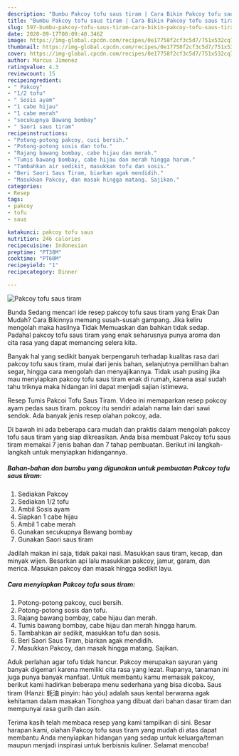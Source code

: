 ```yaml
---
description: "Bumbu Pakcoy tofu saus tiram | Cara Bikin Pakcoy tofu saus tiram Yang Enak Dan Mudah"
title: "Bumbu Pakcoy tofu saus tiram | Cara Bikin Pakcoy tofu saus tiram Yang Enak Dan Mudah"
slug: 597-bumbu-pakcoy-tofu-saus-tiram-cara-bikin-pakcoy-tofu-saus-tiram-yang-enak-dan-mudah
date: 2020-09-17T00:09:40.346Z
image: https://img-global.cpcdn.com/recipes/0e17758f2cf3c5d7/751x532cq70/pakcoy-tofu-saus-tiram-foto-resep-utama.jpg
thumbnail: https://img-global.cpcdn.com/recipes/0e17758f2cf3c5d7/751x532cq70/pakcoy-tofu-saus-tiram-foto-resep-utama.jpg
cover: https://img-global.cpcdn.com/recipes/0e17758f2cf3c5d7/751x532cq70/pakcoy-tofu-saus-tiram-foto-resep-utama.jpg
author: Marcus Jimenez
ratingvalue: 4.3
reviewcount: 15
recipeingredient:
- " Pakcoy"
- "1/2 tofu"
- " Sosis ayam"
- "1 cabe hijau"
- "1 cabe merah"
- "secukupnya Bawang bombay"
- " Saori saus tiram"
recipeinstructions:
- "Potong-potong pakcoy, cuci bersih."
- "Potong-potong sosis dan tofu."
- "Rajang bawang bombay, cabe hijau dan merah."
- "Tumis bawang bombay, cabe hijau dan merah hingga harum."
- "Tambahkan air sedikit, masukkan tofu dan sosis."
- "Beri Saori Saus Tiram, biarkan agak mendidih."
- "Masukkan Pakcoy, dan masak hingga matang. Sajikan."
categories:
- Resep
tags:
- pakcoy
- tofu
- saus

katakunci: pakcoy tofu saus 
nutrition: 246 calories
recipecuisine: Indonesian
preptime: "PT38M"
cooktime: "PT60M"
recipeyield: "1"
recipecategory: Dinner

---
```



![Pakcoy tofu saus tiram](https://img-global.cpcdn.com/recipes/0e17758f2cf3c5d7/751x532cq70/pakcoy-tofu-saus-tiram-foto-resep-utama.jpg)

Bunda Sedang mencari ide resep pakcoy tofu saus tiram yang Enak Dan Mudah? Cara Bikinnya memang susah-susah gampang. Jika keliru mengolah maka hasilnya Tidak Memuaskan dan bahkan tidak sedap. Padahal pakcoy tofu saus tiram yang enak seharusnya punya aroma dan cita rasa yang dapat memancing selera kita.

Banyak hal yang sedikit banyak berpengaruh terhadap kualitas rasa dari pakcoy tofu saus tiram, mulai dari jenis bahan, selanjutnya pemilihan bahan segar, hingga cara mengolah dan menyajikannya. Tidak usah pusing jika mau menyiapkan pakcoy tofu saus tiram enak di rumah, karena asal sudah tahu triknya maka hidangan ini dapat menjadi sajian istimewa.

Resep Tumis Pakcoi Tofu Saus Tiram. Video ini memaparkan resep pokcoy ayam pedas saus tiram. pokcoy itu sendiri adalah nama lain dari sawi sendok. Ada banyak jenis resep olahan pokcoy, ada.


Di bawah ini ada beberapa cara mudah dan praktis dalam mengolah pakcoy tofu saus tiram yang siap dikreasikan. Anda bisa membuat Pakcoy tofu saus tiram memakai 7 jenis bahan dan 7 tahap pembuatan. Berikut ini langkah-langkah untuk menyiapkan hidangannya.

<!--inarticleads1-->

##### Bahan-bahan dan bumbu yang digunakan untuk pembuatan Pakcoy tofu saus tiram:

1. Sediakan  Pakcoy
1. Sediakan 1/2 tofu
1. Ambil  Sosis ayam
1. Siapkan 1 cabe hijau
1. Ambil 1 cabe merah
1. Gunakan secukupnya Bawang bombay
1. Gunakan  Saori saus tiram


Jadilah makan ini saja, tidak pakai nasi. Masukkan saus tiram, kecap, dan minyak wijen. Besarkan api lalu masukkan pakcoy, jamur, garam, dan merica. Masukan pakcoy dan masak hingga sedikit layu. 

<!--inarticleads2-->

##### Cara menyiapkan Pakcoy tofu saus tiram:

1. Potong-potong pakcoy, cuci bersih.
1. Potong-potong sosis dan tofu.
1. Rajang bawang bombay, cabe hijau dan merah.
1. Tumis bawang bombay, cabe hijau dan merah hingga harum.
1. Tambahkan air sedikit, masukkan tofu dan sosis.
1. Beri Saori Saus Tiram, biarkan agak mendidih.
1. Masukkan Pakcoy, dan masak hingga matang. Sajikan.


Aduk perlahan agar tofu tidak hancur. Pakcoy merupakan sayuran yang banyak digemari karena memiliki cita rasa yang lezat. Rupanya, tanaman ini juga punya banyak manfaat. Untuk membantu kamu memasak pakcoy, berikut kami hadirkan beberapa menu sederhana yang bisa dicoba. Saus tiram (Hanzi: 蚝油 pinyin: háo yóu) adalah saus kental berwarna agak kehitaman dalam masakan Tionghoa yang dibuat dari bahan dasar tiram dan mempunyai rasa gurih dan asin. 

Terima kasih telah membaca resep yang kami tampilkan di sini. Besar harapan kami, olahan Pakcoy tofu saus tiram yang mudah di atas dapat membantu Anda menyiapkan hidangan yang sedap untuk keluarga/teman maupun menjadi inspirasi untuk berbisnis kuliner. Selamat mencoba!
